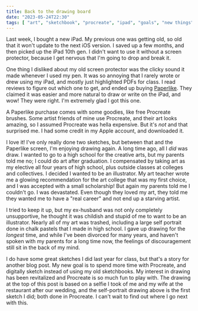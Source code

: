 ```yaml
---
title: Back to the drawing board
date: "2023-05-24T22:30"
tags: [ "art", "sketchbook", "procreate", "ipad", "goals", "new things" ]
---
```


Last week, I bought a new iPad. My previous one was getting old, so old that it won't update to the next iOS version. I saved up a few months, and then picked up the iPad 10th gen. I didn't want to use it without a screen protector, because I get nervous that I'm going to drop and break it.

One thing I disliked about my old screen protector was the clicky sound it made whenever I used my pen. It was so annoying that I rarely wrote or drew using my iPad, and mostly just highlighted PDFs for class. I read reviews to figure out which one to get, and ended up buying [Paperlike](https://paperlike.com/). They claimed it was easier and more natural to draw or write on the iPad, and wow! They were right. I'm extremely glad I got this one.

A Paperlike purchase comes with some goodies, like free Procreate brushes. Some artist friends of mine use Procreate, and their art looks amazing, so I assumed Procreate was hella expensive. But it's _not_ and that surprised me. I had some credit in my Apple account, and downloaded it.

I love it! I've only really done two sketches, but between that and the Paperlike screen, I'm enjoying drawing again. A long time ago, all I _did_ was draw. I wanted to go to a high school for the creative arts, but my parents told me no; I could do art after graduation. I compensated by taking art as my elective all four years of high school, plus outside classes at colleges and collectives. I decided I wanted to be an illustrator. My art teacher wrote me a glowing recommendation for the art college that was my first choice, and I was accepted with a small scholarship! But again my parents told me I couldn't go. I was devastated. Even though they loved my art, they told me they wanted me to have a "real career" and not end up a starving artist.

I tried to keep it up, but my ex-husband was not only completely unsupportive, he thought it was childish and stupid of me to want to be an illustrator. Nearly all of my art was trashed, including a large self portrait done in chalk pastels that I made in high school. I gave up drawing for the _longest_ time, and while I've been divorced for many years, and haven't spoken with my parents for a long time now, the feelings of discouragement still sit in the back of my mind.

I do have some great sketches I did last year for class, but that's a story for another blog post. My new goal is to spend more time with Procreate, and digitally sketch instead of using my old sketchbooks. My interest in drawing has been revitalized and Procreate is so much fun to play with. The drawing at the top of this post is based on a selfie I took of me and my wife at the restaurant after our wedding, and the self-portrait drawing above is the first sketch I did; both done in Procreate. I can't wait to find out where I go next with this.
